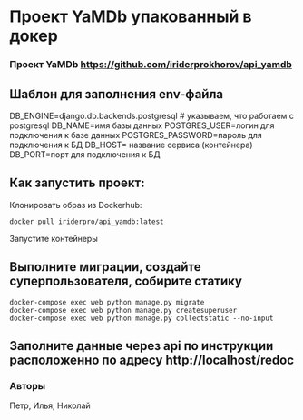 # Проект YaMDb упакованный в докер


### Проект YaMDb https://github.com/iriderprokhorov/api_yamdb

## Шаблон для заполнения env-файла

DB_ENGINE=django.db.backends.postgresql # указываем, что работаем с postgresql
DB_NAME=имя базы данных
POSTGRES_USER=логин для подключения к базе данных
POSTGRES_PASSWORD=пароль для подключения к БД
DB_HOST= название сервиса (контейнера)
DB_PORT=порт для подключения к БД

## Как запустить проект:

Клонировать образ из Dockerhub:

```
docker pull iriderpro/api_yamdb:latest
```
Запустите контейнеры


## Выполните миграции, создайте суперпользователя, собирите статику


```
docker-compose exec web python manage.py migrate
docker-compose exec web python manage.py createsuperuser
docker-compose exec web python manage.py collectstatic --no-input
```


## Заполните данные через api по инструкции расположенно по адресу http://localhost/redoc


### Авторы 
Петр, Илья, Николай

